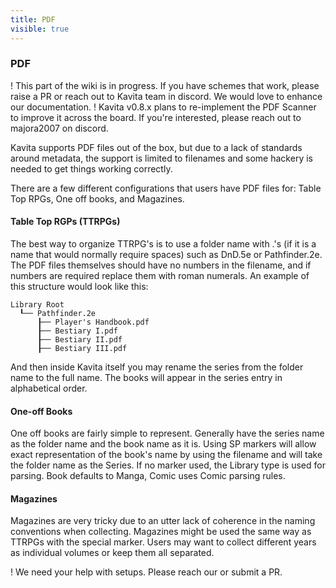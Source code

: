 ```yaml
---
title: PDF
visible: true
---
```


### PDF
! This part of the wiki is in progress. If you have schemes that work, please raise a PR or reach out to Kavita team in discord. We would love to enhance our documentation.
! Kavita v0.8.x plans to re-implement the PDF Scanner to improve it across the board. If you're interested, please reach out to majora2007 on discord. 

Kavita supports PDF files out of the box, but due to a lack of standards around metadata, the support is limited to filenames and some hackery is needed to get things working correctly. 

There are a few different configurations that users have PDF files for: Table Top RPGs, One off books, and Magazines.

#### Table Top RGPs (TTRPGs)
The best way to organize TTRPG's is to use a folder name with .'s (if it is a name that would normally require spaces) such as DnD.5e or Pathfinder.2e. The PDF files themselves should have no numbers in the filename, and if numbers are required replace them with roman numerals. An example of this structure would look like this:

```
Library Root
  ┖── Pathfinder.2e
      ┠── Player's Handbook.pdf
      ┠── Bestiary I.pdf
      ┠── Bestiary II.pdf
      ┠── Bestiary III.pdf
```

And then inside Kavita itself you may rename the series from the folder name to the full name. The books will appear in the series entry in alphabetical order.

#### One-off Books
One off books are fairly simple to represent. Generally have the series name as the folder name and the book name as it is. Using SP markers will allow exact representation of the book's name by using the filename and will take the folder name as the Series. If no marker used, the Library type is used for parsing. Book defaults to Manga, Comic uses Comic parsing rules.

#### Magazines
Magazines are very tricky due to an utter lack of coherence in the naming conventions when collecting. Magazines might be used the same way as TTRPGs with the special marker. Users may want to collect different years as individual volumes or keep them all separated. 

! We need your help with setups. Please reach our or submit a PR. 
